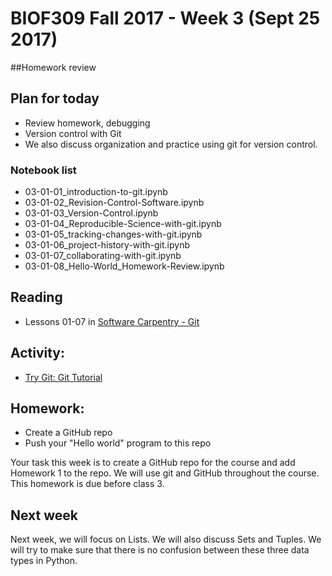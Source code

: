 # BIOF309 Fall 2017 - Week 3 (Sept 25 2017)

##Homework review

## Plan for today

* Review homework, debugging
* Version control with Git
* We also discuss organization and practice using git for version control.

### Notebook list

* 03-01-01_introduction-to-git.ipynb
* 03-01-02_Revision-Control-Software.ipynb
* 03-01-03_Version-Control.ipynb
* 03-01-04_Reproducible-Science-with-git.ipynb
* 03-01-05_tracking-changes-with-git.ipynb
* 03-01-06_project-history-with-git.ipynb
* 03-01-07_collaborating-with-git.ipynb
* 03-01-08_Hello-World_Homework-Review.ipynb

## Reading

* Lessons 01-07 in [Software Carpentry - Git](http://swcarpentry.github.io/git-novice)

## Activity:

* [Try Git: Git Tutorial](https://try.github.io/)

## Homework:

* Create a GitHub repo
* Push your "Hello world" program to this repo

Your task this week is to create a GitHub repo for the course and add Homework 1 to the repo.
We will use git and GitHub throughout the course.
This homework is due before class 3.

## Next week

Next week, we will focus on Lists. We will also discuss Sets and Tuples. We will try to make sure that there is no confusion between these three data types in Python.
